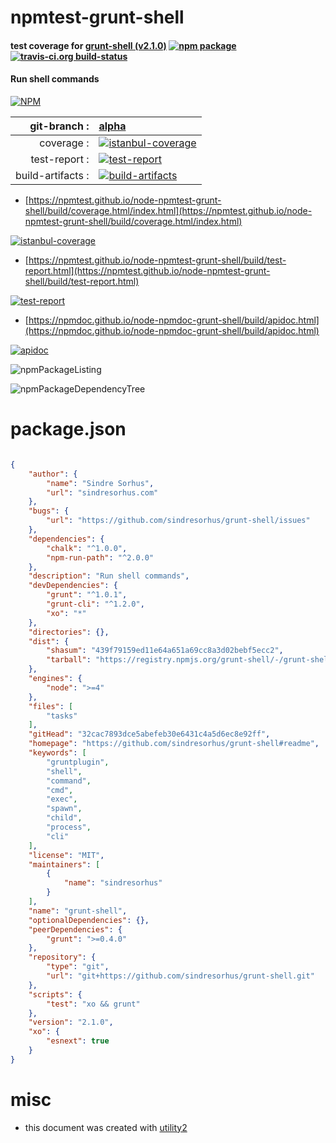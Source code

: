 # npmtest-grunt-shell

#### test coverage for  [grunt-shell (v2.1.0)](https://github.com/sindresorhus/grunt-shell#readme)  [![npm package](https://img.shields.io/npm/v/npmtest-grunt-shell.svg?style=flat-square)](https://www.npmjs.org/package/npmtest-grunt-shell) [![travis-ci.org build-status](https://api.travis-ci.org/npmtest/node-npmtest-grunt-shell.svg)](https://travis-ci.org/npmtest/node-npmtest-grunt-shell)

#### Run shell commands

[![NPM](https://nodei.co/npm/grunt-shell.png?downloads=true&downloadRank=true&stars=true)](https://www.npmjs.com/package/grunt-shell)

| git-branch : | [alpha](https://github.com/npmtest/node-npmtest-grunt-shell/tree/alpha)|
|--:|:--|
| coverage : | [![istanbul-coverage](https://npmtest.github.io/node-npmtest-grunt-shell/build/coverage.badge.svg)](https://npmtest.github.io/node-npmtest-grunt-shell/build/coverage.html/index.html)|
| test-report : | [![test-report](https://npmtest.github.io/node-npmtest-grunt-shell/build/test-report.badge.svg)](https://npmtest.github.io/node-npmtest-grunt-shell/build/test-report.html)|
| build-artifacts : | [![build-artifacts](https://npmtest.github.io/node-npmtest-grunt-shell/glyphicons_144_folder_open.png)](https://github.com/npmtest/node-npmtest-grunt-shell/tree/gh-pages/build)|

- [https://npmtest.github.io/node-npmtest-grunt-shell/build/coverage.html/index.html](https://npmtest.github.io/node-npmtest-grunt-shell/build/coverage.html/index.html)

[![istanbul-coverage](https://npmtest.github.io/node-npmtest-grunt-shell/build/screenCapture.buildCi.browser.%252Ftmp%252Fbuild%252Fcoverage.lib.html.png)](https://npmtest.github.io/node-npmtest-grunt-shell/build/coverage.html/index.html)

- [https://npmtest.github.io/node-npmtest-grunt-shell/build/test-report.html](https://npmtest.github.io/node-npmtest-grunt-shell/build/test-report.html)

[![test-report](https://npmtest.github.io/node-npmtest-grunt-shell/build/screenCapture.buildCi.browser.%252Ftmp%252Fbuild%252Ftest-report.html.png)](https://npmtest.github.io/node-npmtest-grunt-shell/build/test-report.html)

- [https://npmdoc.github.io/node-npmdoc-grunt-shell/build/apidoc.html](https://npmdoc.github.io/node-npmdoc-grunt-shell/build/apidoc.html)

[![apidoc](https://npmdoc.github.io/node-npmdoc-grunt-shell/build/screenCapture.buildCi.browser.%252Ftmp%252Fbuild%252Fapidoc.html.png)](https://npmdoc.github.io/node-npmdoc-grunt-shell/build/apidoc.html)

![npmPackageListing](https://npmtest.github.io/node-npmtest-grunt-shell/build/screenCapture.npmPackageListing.svg)

![npmPackageDependencyTree](https://npmtest.github.io/node-npmtest-grunt-shell/build/screenCapture.npmPackageDependencyTree.svg)



# package.json

```json

{
    "author": {
        "name": "Sindre Sorhus",
        "url": "sindresorhus.com"
    },
    "bugs": {
        "url": "https://github.com/sindresorhus/grunt-shell/issues"
    },
    "dependencies": {
        "chalk": "^1.0.0",
        "npm-run-path": "^2.0.0"
    },
    "description": "Run shell commands",
    "devDependencies": {
        "grunt": "^1.0.1",
        "grunt-cli": "^1.2.0",
        "xo": "*"
    },
    "directories": {},
    "dist": {
        "shasum": "439f79159ed11e64a651a69cc8a3d02bebf5ecc2",
        "tarball": "https://registry.npmjs.org/grunt-shell/-/grunt-shell-2.1.0.tgz"
    },
    "engines": {
        "node": ">=4"
    },
    "files": [
        "tasks"
    ],
    "gitHead": "32cac7893dce5abefeb30e6431c4a5d6ec8e92ff",
    "homepage": "https://github.com/sindresorhus/grunt-shell#readme",
    "keywords": [
        "gruntplugin",
        "shell",
        "command",
        "cmd",
        "exec",
        "spawn",
        "child",
        "process",
        "cli"
    ],
    "license": "MIT",
    "maintainers": [
        {
            "name": "sindresorhus"
        }
    ],
    "name": "grunt-shell",
    "optionalDependencies": {},
    "peerDependencies": {
        "grunt": ">=0.4.0"
    },
    "repository": {
        "type": "git",
        "url": "git+https://github.com/sindresorhus/grunt-shell.git"
    },
    "scripts": {
        "test": "xo && grunt"
    },
    "version": "2.1.0",
    "xo": {
        "esnext": true
    }
}
```



# misc
- this document was created with [utility2](https://github.com/kaizhu256/node-utility2)
